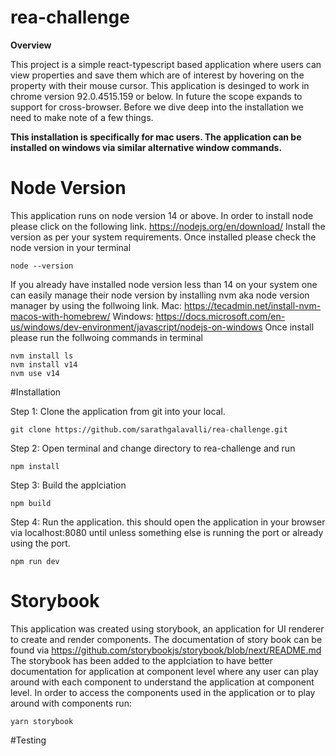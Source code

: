 # rea-challenge

<b>
Overview
</b>

This project is a simple react-typescript based application where users can view properties and save them which are of interest by hovering on the property with their mouse cursor. This application is desinged to work in chrome version 92.0.4515.159 or below. In future the scope expands to support for cross-browser.
Before we dive deep into the installation we need to make note of a few things. 

<b>This installation is specifically for mac users. The application can be installed on windows via similar alternative window commands.</b>

# Node Version

This application runs on node version 14 or above. In order to install node please click on the following link.
https://nodejs.org/en/download/
Install the version as per your system requirements. Once installed please check the node version in your terminal

```
node --version
```

If you already have installed node version less than 14 on your system one can easily manage their node version by installing nvm aka node version manager by using the follwoing link.
Mac: https://tecadmin.net/install-nvm-macos-with-homebrew/
Windows: https://docs.microsoft.com/en-us/windows/dev-environment/javascript/nodejs-on-windows
Once install please run the follwoing commands in terminal

```
nvm install ls
nvm install v14
nvm use v14
```

#Installation

Step 1: Clone the application from git into your local.
```
git clone https://github.com/sarathgalavalli/rea-challenge.git
```

Step 2: Open terminal and change directory to rea-challenge and run
```
npm install
```

Step 3: Build the applciation
```
npm build
```

Step 4: Run the application. this should open the application in your browser via localhost:8080 until unless something else is running the port or already using the port.
```
npm run dev
```

# Storybook

This application was created using storybook, an application for UI renderer to create and render components. The documentation of story book can be found via https://github.com/storybookjs/storybook/blob/next/README.md
The storybook has been added to the applciation to have better documentation for application at component level where any user can play around with each component to understand the application at component level. In order to access the components used in the application or to play around with components run:
```
yarn storybook
```

#Testing




